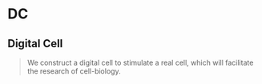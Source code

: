 # DC
## Digital Cell  
> We construct a digital cell to stimulate a real cell, which will facilitate the research of cell-biology.
